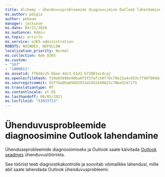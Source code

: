 ```yaml
---
title: Alchemy – ühenduvusprobleemide diagnoosimine Outlook lahendamine
ms.author: pdigia
author: pebaum
manager: jackiesm
ms.date: 04/21/2020
ms.audience: Admin
ms.topic: article
ms.service: o365-administration
ROBOTS: NOINDEX, NOFOLLOW
localization_priority: Normal
ms.collection: Adm_O365
ms.custom:
- "167"
- "1800011"
ms.assetid: ff6d4c25-bbee-4dc3-b1d2-b72081ecdca2
ms.openlocfilehash: f10eb569be90ba8f5f5fafc50f70c79e15a4c693c7798f804da4206846eccecc
ms.sourcegitcommit: b5f7da89a650d2915dc652449623c78be6247175
ms.translationtype: MT
ms.contentlocale: et-EE
ms.lasthandoff: 08/05/2021
ms.locfileid: "53933713"
---
```

# <a name="diagnose-and-resolve-outlook-connectivity-issues"></a>Ühenduvusprobleemide diagnoosimine Outlook lahendamine

Ühenduseprobleemide diagnoosimiseks ja Outlook saate käivitada [Outlook seadmes](https://aka.ms/SaRA-OutlookDisconnect-Alchemy) ühenduvustööriista.
  
See tööriist teeb diagnostikakontrolle ja soovitab võimalikke lahendusi, mille abil saate lahendada Outlook ühenduvusprobleemi.
  